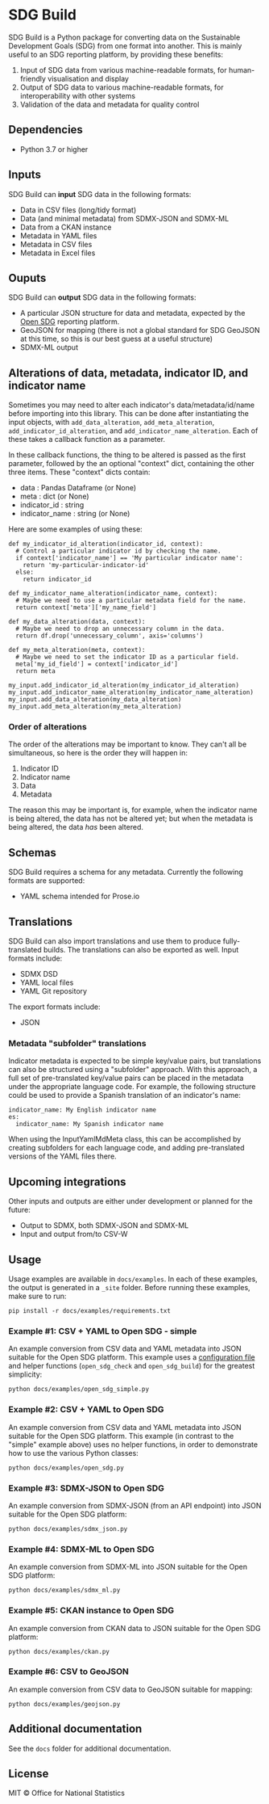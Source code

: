 # SDG Build

SDG Build is a Python package for converting data on the Sustainable Development Goals (SDG) from one format into another. This is mainly useful to an SDG reporting platform, by providing these benefits:

1. Input of SDG data from various machine-readable formats, for human-friendly visualisation and display
2. Output of SDG data to various machine-readable formats, for interoperability with other systems
3. Validation of the data and metadata for quality control

## Dependencies

* Python 3.7 or higher

## Inputs

SDG Build can **input** SDG data in the following formats:

* Data in CSV files (long/tidy format)
* Data (and minimal metadata) from SDMX-JSON and SDMX-ML
* Data from a CKAN instance
* Metadata in YAML files
* Metadata in CSV files
* Metadata in Excel files

## Ouputs

SDG Build can **output** SDG data in the following formats:

* A particular JSON structure for data and metadata, expected by the [Open SDG](https://open-sdg.org) reporting platform.
* GeoJSON for mapping (there is not a global standard for SDG GeoJSON at this time, so this is our best guess at a useful structure)
* SDMX-ML output

## Alterations of data, metadata, indicator ID, and indicator name

Sometimes you may need to alter each indicator's data/metadata/id/name before importing into this library. This can be done after instantiating the input objects, with `add_data_alteration`, `add_meta_alteration`, `add_indicator_id_alteration`, and `add_indicator_name_alteration`. Each of these takes a callback function as a parameter.

In these callback functions, the thing to be altered is passed as the first parameter, followed by the an optional "context" dict, containing the other three items. These
"context" dicts contain:

* data : Pandas Dataframe (or None)
* meta : dict (or None)
* indicator_id : string
* indicator_name : string (or None)

Here are some examples of using these:

```
def my_indicator_id_alteration(indicator_id, context):
  # Control a particular indicator id by checking the name.
  if context['indicator_name'] == 'My particular indicator name':
    return 'my-particular-indicator-id'
  else:
    return indicator_id

def my_indicator_name_alteration(indicator_name, context):
  # Maybe we need to use a particular metadata field for the name.
  return context['meta']['my_name_field']

def my_data_alteration(data, context):
  # Maybe we need to drop an unnecessary column in the data.
  return df.drop('unnecessary_column', axis='columns')

def my_meta_alteration(meta, context):
  # Maybe we need to set the indicator ID as a particular field.
  meta['my_id_field'] = context['indicator_id']
  return meta

my_input.add_indicator_id_alteration(my_indicator_id_alteration)
my_input.add_indicator_name_alteration(my_indicator_name_alteration)
my_input.add_data_alteration(my_data_alteration)
my_input.add_meta_alteration(my_meta_alteration)
```

### Order of alterations

The order of the alterations may be important to know. They can't all be simultaneous, so here is the order they will happen in:

1. Indicator ID
2. Indicator name
3. Data
4. Metadata

The reason this may be important is, for example, when the indicator name is being altered, the data has not be altered yet; but when the metadata is being altered, the data *has* been altered.

## Schemas

SDG Build requires a schema for any metadata. Currently the following formats are supported:

* YAML schema intended for Prose.io

## Translations

SDG Build can also import translations and use them to produce fully-translated builds. The translations can also be exported as well. Input formats include:

* SDMX DSD
* YAML local files
* YAML Git repository

The export formats include:

* JSON

### Metadata "subfolder" translations

Indicator metadata is expected to be simple key/value pairs, but translations can also be structured using a "subfolder" approach. With this approach, a full set of pre-translated key/value pairs can be placed in the metadata under the appropriate language code. For example, the following structure could be used to provide a Spanish translation of an indicator's name:

```
indicator_name: My English indicator name
es:
  indicator_name: My Spanish indicator name
```

When using the InputYamlMdMeta class, this can be accomplished by creating subfolders for each language code, and adding pre-translated versions of the YAML files there.

## Upcoming integrations

Other inputs and outputs are either under development or planned for the future:

* Output to SDMX, both SDMX-JSON and SDMX-ML
* Input and output from/to CSV-W

## Usage

Usage examples are available in `docs/examples`. In each of these examples, the output is generated in a `_site` folder. Before running these examples, make sure to run:

```
pip install -r docs/examples/requirements.txt
```

### Example #1: CSV + YAML to Open SDG - simple

An example conversion from CSV data and YAML metadata into JSON suitable for the Open SDG platform. This example uses a [configuration file](https://github.com/open-sdg/sdg-build/blob/master/docs/examples/open_sdg_config.yml) and helper functions (`open_sdg_check` and `open_sdg_build`) for the greatest simplicity:

```
python docs/examples/open_sdg_simple.py
```

### Example #2: CSV + YAML to Open SDG

An example conversion from CSV data and YAML metadata into JSON suitable for the Open SDG platform. This example (in contrast to the "simple" example above) uses no helper functions, in order to demonstrate how to use the various Python classes:

```
python docs/examples/open_sdg.py
```

### Example #3: SDMX-JSON to Open SDG

An example conversion from SDMX-JSON (from an API endpoint) into JSON suitable for the Open SDG platform:

```
python docs/examples/sdmx_json.py
```

### Example #4: SDMX-ML to Open SDG

An example conversion from SDMX-ML into JSON suitable for the Open SDG platform:

```
python docs/examples/sdmx_ml.py
```

### Example #5: CKAN instance to Open SDG

An example conversion from CKAN data to JSON suitable for the Open SDG platform:

```
python docs/examples/ckan.py
```

### Example #6: CSV to GeoJSON

An example conversion from CSV data to GeoJSON suitable for mapping:

```
python docs/examples/geojson.py
```

## Additional documentation

See the `docs` folder for additional documentation.

## License

MIT © Office for National Statistics
